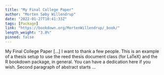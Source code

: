 ```yaml
---
title: "My Final College Paper"
author: "Morten Søby Willendrup"
date: "2022-01-27T10:41:33Z"
tags: [Package]
link: "https://bookdown.org/MortenWillendrup/_book/"
length_weight: "3.8%"
pinned: false
---
```


My Final College Paper [...] I want to thank a few people. This is an example of a thesis setup to use the reed thesis document class (for LaTeX) and the R bookdown package, in general. You can have a dedication here if you wish. Second paragraph of abstract starts ...
